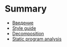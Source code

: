 # Summary

* [Введение](README.md)
* [Style guide](chapter1.md)
* [Decomposition](decomposition.md)
* [Static program analysis](static-program-analysis.md)

